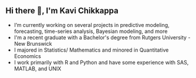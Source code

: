 ## Hi there 👋, I'm Kavi Chikkappa
- I’m currently working on several projects in predictive modeling, forecasting, time-series analysis, Bayesian modeling, and more
- I'm a recent graduate with a Bachelor's degree from Rutgers University - New Brunswick
- I majored in Statistics/ Mathematics and minored in Quantitative Economics
- I work primarily with R and Python and have some experience with SAS, MATLAB, and UNIX 

<!--
**kvchikkappa/kvchikkappa** is a ✨ _special_ ✨ repository because its `README.md` (this file) appears on your GitHub profile.

Here are some ideas to get you started:

- 🔭 I’m currently working on ...
- 🌱 I’m currently learning ...
- 👯 I’m looking to collaborate on ...
- 🤔 I’m looking for help with ...
- 💬 Ask me about ...
- 📫 How to reach me: ...
- 😄 Pronouns: ...
- ⚡ Fun fact: ...
-->
